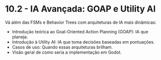 # 10.2 - IA Avançada: GOAP e Utility AI

Vá além das FSMs e Behavior Trees com arquiteturas de IA mais dinâmicas:
- Introdução teórica ao Goal-Oriented Action Planning (GOAP): IA que planeja.
- Introdução à Utility AI: IA que toma decisões baseadas em pontuações.
- Casos de uso: Quando essas arquiteturas brilham.
- Visão geral de como seria a implementação em Godot.
